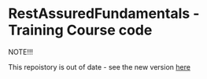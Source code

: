 # RestAssuredFundamentals - Training Course code

NOTE!!! 

This repoistory is out of date - see the new version [here](https://github.com/james-willett/rest-assured-fundamentals)
